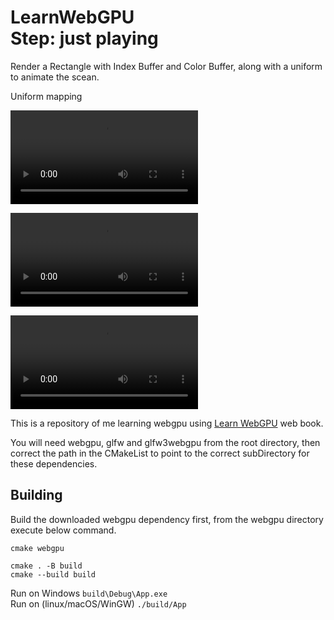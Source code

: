 LearnWebGPU   
Step: just playing
===========

Render a Rectangle with Index Buffer and Color Buffer, along with a uniform to animate the scean.

Uniform mapping    

![demo1](screenshot/demo1.mp4)

![demo2](screenshot/demo2.mp4)

![demo3](screenshot/demo3.mp4)

This is a repository of me learning webgpu using  [Learn WebGPU](https://eliemichel.github.io/LearnWebGPU) web book.

You will need webgpu, glfw and glfw3webgpu from the root directory, then correct the path in the CMakeList to point to the correct subDirectory for these dependencies.

Building
--------

Build the downloaded webgpu dependency first, from the webgpu directory execute below command.
```
cmake webgpu
```

```
cmake . -B build
cmake --build build 
```

Run on Windows  `build\Debug\App.exe`   
Run on (linux/macOS/WinGW) `./build/App`
